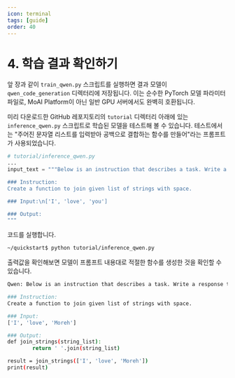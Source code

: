 ```yaml
---
icon: terminal
tags: [guide]
order: 40
---
```


# 4. 학습 결과 확인하기

앞 장과 같이 `train_qwen.py` 스크립트를 실행하면 결과 모델이 `qwen_code_generation` 디렉터리에 저장됩니다. 이는 순수한 PyTorch 모델 파라미터 파일로, MoAI Platform이 아닌 일반 GPU 서버에서도 완벽히 호환됩니다.

미리 다운로드한 GitHub 레포지토리의 `tutorial` 디렉터리 아래에 있는 `inference_qwen.py` 스크립트로 학습된 모델을 테스트해 볼 수 있습니다. 테스트에서는 "주어진 문자열 리스트를 입력받아 공백으로 결합하는 함수를 만들어"라는 프롬프트가 사용되었습니다.

```python
# tutorial/inference_qwen.py
...
input_text = """Below is an instruction that describes a task. Write a response that appropriately completes the request.

### Instruction:
Create a function to join given list of strings with space.

### Input:\n['I', 'love', 'you']

### Output:
"""
```

코드를 실행합니다.

```bash
~/quickstart$ python tutorial/inference_qwen.py
```

출력값을 확인해보면 모델이 프롬프트 내용대로 적절한 함수를 생성한 것을 확인할 수 있습니다.

```bash
Qwen: Below is an instruction that describes a task. Write a response that appropriately completes the request.

### Instruction:
Create a function to join given list of strings with space.

### Input:
['I', 'love', 'Moreh']

### Output:
def join_strings(string_list):
		return ' '.join(string_list)

result = join_strings(['I', 'love', 'Moreh'])
print(result)
```
